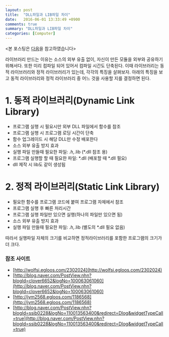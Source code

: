 ```yaml
---
layout: post
title:  "DLL파일과 LIB파일 차이"
date:   2016-06-01 13:33:49 +0900
comments: true
summary: "DLL파일과 LIB파일 차이"
categories: [Computer]
---
```


<본 포스팅은 [다음](http://it4all.tistory.com/16)을 참고하였습니다>


라이브러리 만드는 이유는 소스의 외부 유출 없이, 자신이 만든 모듈을 외부와 공유하기 위해서다. 또한 미리 컴파일 되어 있어서 컴파일 시간도 단축된다.
이때 라이브러리는 동적 라이브러리와 정적 라이브러리가 있는데, 각각의 특징을 살펴보자.
아래의 특징을 보고 동적 라이브러리와 정적 라이브러리 중 어느 것을 사용할 지를 결정하면 된다.

# 1. 동적 라이브러리(Dynamic Link Library)

* 프로그램 실행 시 필요시만 외부 DLL 파일에서 함수를 참조
* 프로그램 실행 시 프로그램 로딩 시간이 단축
* 함수 업그레이드 시 해당 DLL만 수정 배포한다
* 소스 외부 유출 방지 효과
* 실행 파일 만들때 필요한 파일: *.h,*.lib (*.dll 참조 용)
* 프로그램 실행할 할 때 필요한 파일: *.dll (배포할 때 *.dll 필요)
* dll 제작 시 lib도 같이 생성됨

# 2. 정적 라이브러리(Static Link Library)
 
* 필요한 함수를 프로그램 코드에 붙여 프로그램 자체에서 참조
* 프로그램 실행 후 빠른 처리시간
* 프로그램 실행 파일만 있으면 실행(하나의 파일만 있으면 됨)
* 소스 외부 유출 방지 효과
* 실행 파일 만들때 필요한 파일: *.h,*.lib (별도의 *.dll 필요 없음)


따라서 실행파일 자체의 크기를 비교하면 정적라이브러리를 포함한 프로그램의 크기가 더 크다. 

 
### 참조 사이트
* [http://wolfsi.egloos.com/2302024](http://wolfsi.egloos.com/2302024)
* [http://blog.naver.com/PostView.nhn?blogId=clover6652&logNo=100063061060](http://blog.naver.com/PostView.nhn?blogId=clover6652&logNo=100063061060)
* [http://jym2568.egloos.com/1186568](http://jym2568.egloos.com/1186568)
* [http://blog.naver.com/PostView.nhn?blogId=ssib0228&logNo=110013563400&redirect=Dlog&widgetTypeCall=true](http://blog.naver.com/PostView.nhn?blogId=ssib0228&logNo=110013563400&redirect=Dlog&widgetTypeCall=true)
